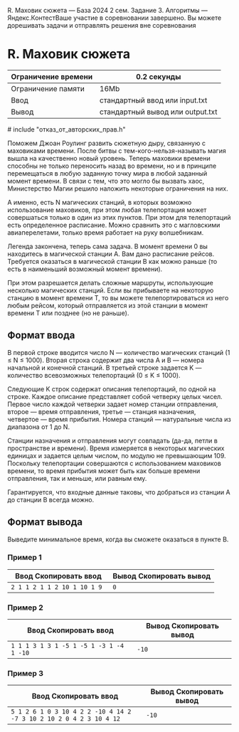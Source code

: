 R. Маховик сюжета — База 2024 2 сем. Задание 3. Алгоритмы — Яндекс.КонтестВаше участие в соревновании завершено. Вы можете дорешивать задачи и отправлять решения вне соревнования

# R. Маховик сюжета

| Ограничение времени | 0.2 секунды |
| --- | --- |
| Ограничение памяти | 16Mb |
| Ввод | стандартный ввод или input.txt |
| Вывод | стандартный вывод или output.txt |

\# include "отказ_от_авторских_прав.h"

Поможем Джоан Роулинг развить сюжетную дыру, связанную с маховиками времени. После битвы с тем-кого-нельзя-называть магия
вышла на качественно новый уровень. Теперь маховики времени способны не только переносить назад во времени, но и в принципе
перемещаться в любую заданную точку мира в любой заданный момент времени. В связи с тем, что это могло бы вызвать хаос, Министерство
Магии решило наложить некоторые ограничения на них.

А именно, есть N магических станций, в которых возможно использование маховиков, при этом любая телепортация может совершаться только в один
из этих пунктов. При этом для телепортаций есть определенное расписание. Можно сравнить это с магловскими авиаперелетами,
только время работает на руку волшебникам.

Легенда закончена, теперь сама задача. В момент времени 0 вы находитесь в магической станции A. Вам дано расписание рейсов. Требуется оказаться в магической станции B как можно раньше (то есть в наименьший возможный момент времени).

При этом разрешается делать сложные маршруты, использующие несколько магических станций. Если вы прибываете на некоторую станцию
в момент времени T, то вы можете телепортироваться из него любым рейсом, который отправляется из этой станции в момент времени T или позднее (но не раньше).

## Формат ввода

В первой строке вводится число N — количество магических станций (1 ≤ N ≤ 1000). Вторая строка содержит два числа A и B — номера начальной и конечной станций. В третьей строке задается K — количество всевозможных телепортаций (0 ≤ K ≤ 1000).

Следующие K строк содержат описания телепортаций, по одной на строке. Каждое описание представляет собой четверку целых чисел. Первое
число каждой четверки задает номер станции отправления, второе — время отправления, третье — станция назначения, четвертое — время прибытия. Номера станций — натуральные числа из диапазона от 1 до N.

Станции назначения и отправления могут совпадать (да-да, петли в пространстве и времени). Время измеряется в некоторых магических
единицах и задается целым числом, по модулю не превышающим 109. Поскольку телепортации совершаются с использованием маховиков времени, то время прибытия может быть как больше времени отправления,
так и меньше, или равным ему.

Гарантируется, что входные данные таковы, что добраться из станции A до станции B всегда можно.

## Формат вывода

Выведите минимальное время, когда вы сможете оказаться в пункте B.

### Пример 1

| Ввод Скопировать ввод | Вывод Скопировать вывод |
| --- | --- |
| `2 1 1 2 1 1 2 10 1 10 1 9 ` | `0 ` |

### Пример 2

| Ввод Скопировать ввод | Вывод Скопировать вывод |
| --- | --- |
| `1 1 1 3 1 3 1 -5 1 -5 1 -3 1 -4 1 -10 ` | `-10 ` |

### Пример 3

| Ввод Скопировать ввод | Вывод Скопировать вывод |
| --- | --- |
| `5 1 2 6 1 0 3 10 4 2 2 -10 4 14 2 -7 3 10 2 10 2 0 4 2 3 10 4 12 ` | `-10 ` |
